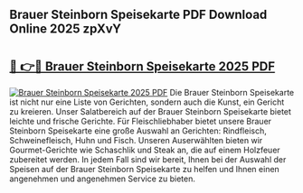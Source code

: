 ## Brauer Steinborn Speisekarte PDF Download Online 2025 zpXvY

# <h2><a href="http://gc67sj2.nevu.top/?p=Brauer+Steinborn+Speisekarte">🔗 👉🔴 Brauer Steinborn Speisekarte 2025 PDF</a></h2>

[![Brauer Steinborn Speisekarte 2025 PDF](https://i.imgur.com/dBaPXMq.png)](http://gc67sj2.nevu.top/?p=Brauer+Steinborn+Speisekarte)
Die Brauer Steinborn Speisekarte ist nicht nur eine Liste von Gerichten, sondern auch die Kunst, ein Gericht zu kreieren. Unser Salatbereich auf der Brauer Steinborn Speisekarte bietet leichte und frische Gerichte. Für Fleischliebhaber bietet unsere Brauer Steinborn Speisekarte eine große Auswahl an Gerichten: Rindfleisch, Schweinefleisch, Huhn und Fisch. Unseren Auserwählten bieten wir Gourmet-Gerichte wie Schaschlik und Steak an, die auf einem Holzfeuer zubereitet werden. In jedem Fall sind wir bereit, Ihnen bei der Auswahl der Speisen auf der Brauer Steinborn Speisekarte zu helfen und Ihnen einen angenehmen und angenehmen Service zu bieten.
